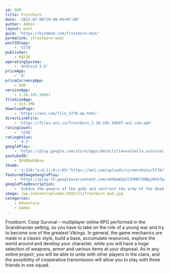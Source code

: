 ```yaml
---
id: 600
title: Frostborn
date: '2023-07-06T10:00:04+07:00'
author: Admin
layout: post
guid: 'https://kindmod.com/frostborn-mod/'
permalink: /frostborn-mod/
postIDCopy:
    - '5778'
publisher:
    - KEFIR
operatingSystem:
    - 'Android 5.0'
priceApp:
    - '0'
priceCurrencyApp:
    - USD
versionApp:
    - 1.26.105.56667
fileSizeApp:
    - 613.7Mb
downloadPage:
    - 'https://an1.com/file_5778-dw.html'
directLinkFile:
    - 'https://files.an1.co/frostborn_1.26.105.56667-an1.com.apk'
ratingCount:
    - '1336'
ratingValue:
    - '4.2'
googlePlay:
    - 'https://play.google.com/store/apps/details?id=valhalla.survival.craft.z'
youtubeID:
    - 9hVM8uPAbxo
thumb:
    - 's:328:"a:4:{i:0;s:69:"https://an1.com/uploads/screenshots/5778/thumbs/frostborn-367363.webp";i:1;s:69:"https://an1.com/uploads/screenshots/5778/thumbs/frostborn-205234.webp";i:2;s:68:"https://an1.com/uploads/screenshots/5778/thumbs/frostborn-47222.webp";i:3;s:68:"https://an1.com/uploads/screenshots/5778/thumbs/frostborn-71510.webp";}";'
featuredImageGooglePlay:
    - 'https://play-lh.googleusercontent.com/n6XAaW2pSlEVMOT3HBpjMVGfpq8R2Gd2t6vFQaDP42a6WTGYRNEcP5zPRdERZTMQLR0'
googlePlayDescription:
    - 'Subdue the powers of the gods and confront the army of the dead together with your friends. Make the lands of vikings great again by building a new capital town from scratch and set off for treasures and new victories to the unexplored shores. All of this and more awaits you in the new online survival RPG Frostborn!The world plunged into darkness.In the wilds of Midgard, the dead roam in broad daylight.The water from the rivers burns your throat, Valkyries no longer take the fallen in battle to Valhalla and something sinister is hiding among the shadows of forests and gorges. The goddess Hel is responsible for all this. She cursed these lands with her black magic in just 15 days, and now she wants to enslave the kingdom of the living!.'
image: /wp-content/uploads/2022/11/frostborn-mod.jpg
categories:
    - Adventure
    - Games
---
```


Frostborn: Coop Survival – multiplayer online RPG performed in the Scandinavian setting, so you have to take on the role of a young war and try to become one of the greatest Vikings. In general, the game mechanics are made in a classic style, build a base, accumulate resources, explore the world around and develop your character, while you will have a huge selection of weapons, armor and various items at your disposal. As in any online project, you will be able to unite with other players in the clans, and the possibility of cooperative transmission will allow you to play with three friends in one squad.